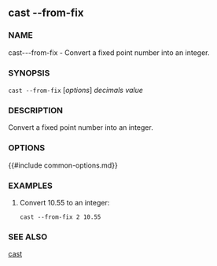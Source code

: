 ## cast --from-fix

### NAME

cast---from-fix - Convert a fixed point number into an integer.

### SYNOPSIS

``cast --from-fix`` [*options*] *decimals* *value*

### DESCRIPTION

Convert a fixed point number into an integer.

### OPTIONS

{{#include common-options.md}}

### EXAMPLES

1. Convert 10.55 to an integer:

       cast --from-fix 2 10.55

### SEE ALSO

[cast](./cast.md)

